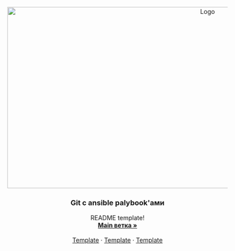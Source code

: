 <br />
<div align="center">
  <a href="https://github.com/pakhomov-sys/test/tree/main">
    <img src="https://e7.pngegg.com/pngimages/979/184/png-clipart-logo-brand-product-design-ansible-font-restart-and-make-things-better-text-trademark.png" alt="Logo" width="900" height=415">
  </a>

  <h3 align="center">Git с ansible palybook'ами</h3>

  <p align="center">
    README template!
    <br />
    <a href="https://github.com/pakhomov-sys/test/tree/main"><strong>Main ветка »</strong></a>
    <br />
    <br />
    <a href="https://example.com">Template</a>
    ·
    <a href="https://example.com">Template</a>
    ·
    <a href="https://example.com">Template</a>
  </p>
</div>
